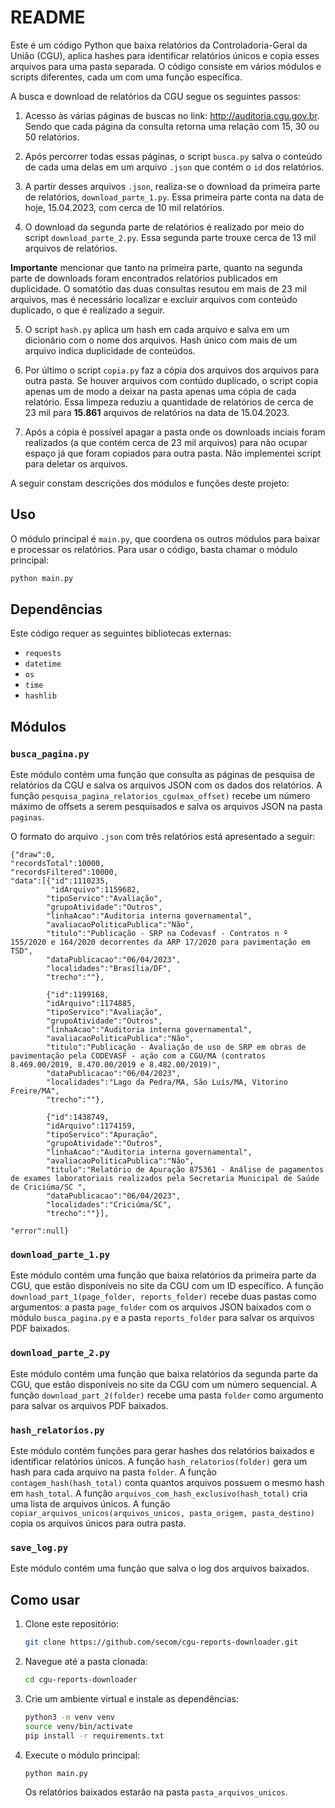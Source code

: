 # README

Este é um código Python que baixa relatórios da Controladoria-Geral da União (CGU), aplica hashes para identificar relatórios únicos e copia esses arquivos para uma pasta separada. O código consiste em vários módulos e scripts diferentes, cada um com uma função específica.

A busca e download de relatórios da CGU segue os seguintes passos:

1. Acesso às várias páginas de buscas no link: http://auditoria.cgu.gov.br. 
Sendo que cada página da consulta retorna uma relação com 15, 30 ou 50 
relatórios.

2. Após percorrer todas essas páginas, o script `busca.py` salva o conteúdo 
de cada uma delas em um arquivo `.json` que contém o `id` dos relatórios.

3. A partir desses arquivos `.json`, realiza-se o download da primeira parte 
de relatórios, `download_parte_1.py`. Essa primeira parte conta na data de 
hoje, 15.04.2023, com cerca de 10 mil relatórios.

4. O download da segunda parte de relatórios é realizado por meio do script 
`download_parte_2.py`. Essa segunda parte trouxe cerca de 13 mil arquivos de 
relatórios.

**Importante** mencionar que tanto na primeira parte, quanto
na segunda parte de downloads foram encontrados relatórios publicados em
duplicidade. O somatótio das duas consultas resutou em mais de 23 mil 
arquivos, mas é necessário localizar e excluir arquivos com conteúdo
duplicado, o que é realizado a seguir.

5. O script `hash.py` aplica um hash em cada arquivo e salva em um dicionário
com o nome dos arquivos. Hash único com mais de um arquivo indica duplicidade
de conteúdos.

6. Por último o script `copia.py` faz a cópia dos arquivos dos arquivos para
outra pasta. Se houver arquivos com contúdo duplicado, o script copia apenas
um de modo a deixar na pasta apenas uma cópia de cada relatório. Essa limpeza
reduziu a quantidade de relatórios de cerca de 23 mil para **15.861** arquivos
de relatórios na data de 15.04.2023.

7. Após a cópia é possível apagar a pasta onde os downloads inciais foram 
realizados (a que contém cerca de 23 mil arquivos) para não ocupar espaço
já que foram copiados para outra pasta. Não implementei script para deletar
os arquivos.

A seguir constam descrições dos módulos e funções deste projeto:

## Uso

O módulo principal é `main.py`, que coordena os outros módulos para baixar e processar os relatórios. Para usar o código, basta chamar o módulo principal:

```python
python main.py
```

## Dependências

Este código requer as seguintes bibliotecas externas:

- `requests`
- `datetime`
- `os`
- `time`
- `hashlib`

## Módulos

### `busca_pagina.py`

Este módulo contém uma função que consulta as páginas de pesquisa de relatórios da CGU e salva os arquivos JSON com os dados dos relatórios. A função `pesquisa_pagina_relatorios_cgu(max_offset)` recebe um número máximo de offsets a serem pesquisados e salva os arquivos JSON na pasta `paginas`.

O formato do arquivo `.json` com três relatórios está apresentado a seguir:

```
{"draw":0,
"recordsTotal":10000,
"recordsFiltered":10000,
"data":[{"id":1110235,
         "idArquivo":1159682,
        "tipoServico":"Avaliação",
        "grupoAtividade":"Outros",
        "linhaAcao":"Auditoria interna governamental",
        "avaliacaoPoliticaPublica":"Não",
        "titulo":"Publicação - SRP na Codevasf - Contratos n º 155/2020 e 164/2020 decorrentes da ARP 17/2020 para pavimentação em TSD",
        "dataPublicacao":"06/04/2023",
        "localidades":"Brasília/DF",
        "trecho":""},
        
        {"id":1199168,
        "idArquivo":1174885,
        "tipoServico":"Avaliação",
        "grupoAtividade":"Outros",
        "linhaAcao":"Auditoria interna governamental",
        "avaliacaoPoliticaPublica":"Não",
        "titulo":"Publicação - Avaliação de uso de SRP em obras de pavimentação pela CODEVASF - ação com a CGU/MA (contratos 8.469.00/2019, 8.470.00/2019 e 8.482.00/2019)",
        "dataPublicacao":"06/04/2023",
        "localidades":"Lago da Pedra/MA, São Luís/MA, Vitorino Freire/MA",
        "trecho":""},
        
        {"id":1438749,
        "idArquivo":1174159,
        "tipoServico":"Apuração",
        "grupoAtividade":"Outros",
        "linhaAcao":"Auditoria interna governamental",
        "avaliacaoPoliticaPublica":"Não",
        "titulo":"Relatório de Apuração 875361 - Análise de pagamentos de exames laboratoriais realizados pela Secretaria Municipal de Saúde de Criciúma/SC ",
        "dataPublicacao":"06/04/2023",
        "localidades":"Criciúma/SC",
        "trecho":""}],
        
"error":null}
```

### `download_parte_1.py`

Este módulo contém uma função que baixa relatórios da primeira parte da CGU, que estão disponíveis no site da CGU com um ID específico. A função `download_part_1(page_folder, reports_folder)` recebe duas pastas como argumentos: a pasta `page_folder` com os arquivos JSON baixados com o módulo `busca_pagina.py` e a pasta `reports_folder` para salvar os arquivos PDF baixados.

### `download_parte_2.py`

Este módulo contém uma função que baixa relatórios da segunda parte da CGU, que estão disponíveis no site da CGU com um número sequencial. A função `download_part_2(folder)` recebe uma pasta `folder` como argumento para salvar os arquivos PDF baixados.

### `hash_relatorios.py`

Este módulo contém funções para gerar hashes dos relatórios baixados e identificar relatórios únicos. A função `hash_relatorios(folder)` gera um hash para cada arquivo na pasta `folder`. A função `contagem_hash(hash_total)` conta quantos arquivos possuem o mesmo hash em `hash_total`. A função `arquivos_com_hash_exclusivo(hash_total)` cria uma lista de arquivos únicos. A função `copiar_arquivos_unicos(arquivos_unicos, pasta_origem, pasta_destino)` copia os arquivos únicos para outra pasta.

### `save_log.py`

Este módulo contém uma função que salva o log dos arquivos baixados.

## Como usar

1. Clone este repositório:

   ```bash
   git clone https://github.com/secom/cgu-reports-downloader.git
   ```

2. Navegue até a pasta clonada:

   ```bash
   cd cgu-reports-downloader
   ```

3. Crie um ambiente virtual e instale as dependências:

   ```bash
   python3 -m venv venv
   source venv/bin/activate
   pip install -r requirements.txt
   ```

4. Execute o módulo principal:

   ```bash
   python main.py
   ```

   Os relatórios baixados estarão na pasta `pasta_arquivos_unicos`.